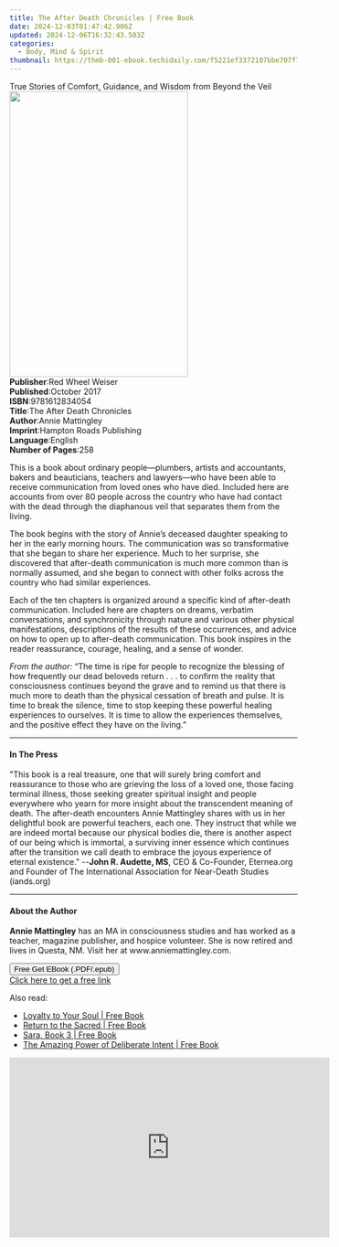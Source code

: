 ```yaml
---
title: The After Death Chronicles | Free Book
date: 2024-12-03T01:47:42.906Z
updated: 2024-12-06T16:32:43.503Z
categories:
  - Body, Mind & Spirit
thumbnail: https://thmb-001-ebook.techidaily.com/f5221ef3372107bbe707f76c18adeaa3cac6396098de4195881e5285038854cf.jpg
---
```

<main id="book-container">
  <div class="flex flex-col">
    <div class="book-brief flex-1 py-6 px-4 sm:p-6 md:py-10 md:px-8">
      <!-- brief-->
      <div class="book-brief-main">
        True Stories of Comfort, Guidance, and Wisdom from Beyond the Veil
      </div>
    </div>
    <div
      class="book-meta-info flex-1 grid gap-4 col-start-1 col-end-3 row-start-1 sm:mb-6 sm:grid-cols-4 lg:gap-6 lg:col-start-2 lg:row-end-6 lg:row-span-6 lg:mb-0"
    >
      <div
        class="book-meta-info-left place-content-center mt-4 p-4 text-sm leading-6 col-start-2 col-span-2 dark:text-slate-400"
      >
        <img
          class="w-full h-500 object-cover rounded-lg sm:h-255 sm:col-span-2 lg:col-span-full"
          src="https://img-001-ebook.techidaily.com/16f2f9648a88a697b44a2a34d43df2d0877bbf34de2834f382e59b5a4d443437.jpg"
          alt=""
          width="312"
          height="500"
        />
      </div>
      <div
        class="book-meta-info-right mt-2 col-start-1 row-start-2 col-span-3 self-center"
      >
        <!-- meta data  -->
        <div class="flex flex-col px-4 md:px-8">
          <div class="flex-1">
            <strong>Publisher</strong>:<span class="px-2"
              >Red Wheel Weiser</span
            >
          </div>
          <div class="flex-1">
            <strong>Published</strong>:<span class="px-2">October 2017</span>
          </div>
          <div class="flex-1">
            <strong>ISBN</strong>:<span class="px-2">9781612834054</span>
          </div>
          <div class="flex-1">
            <strong>Title</strong>:<span class="px-2"
              >The After Death Chronicles</span
            >
          </div>
          <div class="flex-1">
            <strong>Author</strong>:<span class="px-2">Annie Mattingley</span>
          </div>
          <div class="flex-1">
            <strong>Imprint</strong>:<span class="px-2"
              >Hampton Roads Publishing</span
            >
          </div>
          <div class="flex-1">
            <strong>Language</strong>:<span class="px-2">English</span>
          </div>
          <div class="flex-1">
            <strong>Number of Pages</strong>:<span class="px-2">258</span>
          </div>
        </div>
      </div>
    </div>
    <div class="book-description flex-1 py-6 px-4 sm:p-6 md:py-10 md:px-8">
      <div class="book-description-main">
        <div accordion-content="" id="description">
          <p>
            This is a book about ordinary people—plumbers, artists and
            accountants, bakers and beauticians, teachers and lawyers—who have
            been able to receive communication from loved ones who have died.
            Included here are accounts from over 80 people across the country
            who have had contact with the dead through the diaphanous veil that
            separates them from the living.
          </p>
          <p>
            The book begins with the story of Annie’s deceased daughter speaking
            to her in the early morning hours. The communication was so
            transformative that she began to share her experience. Much to her
            surprise, she discovered that after-death communication is much more
            common than is normally assumed, and she began to connect with other
            folks across the country who had similar experiences.
          </p>
          <p>
            Each of the ten chapters is organized around a specific kind of
            after-death communication. Included here are chapters on dreams,
            verbatim conversations, and synchronicity through nature and various
            other physical manifestations, descriptions of the results of these
            occurrences, and advice on how to open up to after-death
            communication. This book inspires in the reader reassurance,
            courage, healing, and a sense of wonder.
          </p>
          <p>
            <i>From the author:</i>&nbsp;“The time is ripe for people to
            recognize the blessing of how frequently our dead beloveds return .
            . . to confirm the reality that consciousness continues beyond the
            grave and to remind us that there is much more to death than the
            physical cessation of breath and pulse. It is time to break the
            silence, time to stop keeping these powerful healing experiences to
            ourselves. It is time to allow the experiences themselves, and the
            positive effect they have on the living.”
          </p>
        </div>
        <div class="accordion-fader"></div>
      </div>
    </div>
    <div class="book-excerpts flex-1 py-6 px-4 sm:p-6 md:py-10 md:px-8">
      <!-- excerpts-->
      <div class="book-excerpts-main">
        <hr />
        <h4 class="placeholder placeholder-heading">
          <span>In The Press</span>
        </h4>
        <p>
          "This book is a real treasure, one that will surely bring comfort and
          reassurance to those who are grieving the loss of a loved one, those
          facing terminal illness, those seeking greater spiritual insight and
          people everywhere who yearn for more insight about the transcendent
          meaning of death. The after-death encounters Annie Mattingley shares
          with us in her delightful book are powerful teachers, each one. They
          instruct that while we are indeed mortal because our physical bodies
          die, there is another aspect of our being which is immortal, a
          surviving inner essence which continues after the transition we call
          death to embrace the joyous experience of eternal existence." --<b
            >John R. Audette, MS</b
          >, CEO &amp; Co-Founder, Eternea.org and Founder of The International
          Association for Near-Death Studies (iands.org)
        </p>
      </div>
    </div>
    <div class="book-about-author flex-1 py-6 px-4 sm:p-6 md:py-10 md:px-8">
      <!-- about author-->
      <div class="book-main-author-main">
        <hr />
        <h4 class="placeholder placeholder-heading">
          <span>About the Author</span>
        </h4>
        <p>
          <b>Annie Mattingley</b>&nbsp;has an MA in consciousness studies and
          has worked as a teacher, magazine publisher, and hospice volunteer.
          She is now retired and lives in Questa, NM. Visit her at
          www.anniemattingley.com.
        </p>
      </div>
    </div>
    <div class="book-free-get flex-1 py-6 px-4 sm:p-6 md:py-10 md:px-8">
      <button
        id="btn-free-get"
        class="bg-blue-500 hover:bg-blue-700 text-white font-bold py-2 px-4 rounded"
      >
        Free Get EBook (.PDF/.epub)
      </button>
      <div id="countdown-display" class="px-2 text-lg mt-2"></div>
      <a
        id="free-link"
        class="hidden bg-blue-500 hover:bg-blue-700 text-white font-bold py-2 px-4 rounded"
        href="https://www.ebooks.com/en-us/book/95853124/the-after-death-chronicles/annie-mattingley/"
        target="_blank"
        >Click here to get a free link</a
      >
    </div>
    <script>
      let countdownTime = 0;
      let countdownInterval = null;
      document
        .getElementById('btn-free-get')
        .addEventListener('click', startCountdown);
      function startCountdown() {
        countdownTime = new Date().getTime() + 60000 * 3;
        countdownInterval = setInterval(updateCountdown, 1000);
        document.getElementById('btn-free-get').disabled = true;
        document
          .getElementById('btn-free-get')
          .classList.add('bg-gray-500', 'cursor-not-allowed');
      }
      function updateCountdown() {
        let currentTime = new Date().getTime();
        let timeLeft = countdownTime - currentTime;
        let secondsLeft = Math.floor(timeLeft / 1000);
        document.getElementById('countdown-display').innerHTML =
          `Remaining time: ${secondsLeft} seconds.`;
        if (secondsLeft <= 0) {
          clearInterval(countdownInterval);
          document.getElementById('btn-free-get').classList.add('hidden');
          document.getElementById('free-link').classList.remove('hidden');
          document.getElementById('countdown-display').innerHTML = '';
        }
      }
    </script>
  </div>
</main>

<ins class="adsbygoogle"
      style="display:block"
      data-ad-client="ca-pub-7571918770474297"
      data-ad-slot="8358498916"
      data-ad-format="auto"
      data-full-width-responsive="true"></ins>
    

<span class="atpl-alsoreadstyle">Also read:</span>
<div><ul>
<li><a href="https://novels-ebooks.techidaily.com/96317730-9781401929534-loyalty-to-your-soul/"><u>Loyalty to Your Soul | Free Book</u></a></li>
<li><a href="https://novels-ebooks.techidaily.com/96317729-9781401924874-return-to-the-sacred/"><u>Return to the Sacred | Free Book</u></a></li>
<li><a href="https://novels-ebooks.techidaily.com/96317723-9781401921422-sara-book-3/"><u>Sara, Book 3 | Free Book</u></a></li>
<li><a href="https://novels-ebooks.techidaily.com/96317725-9781401922474-the-amazing-power-of-deliberate-intent/"><u>The Amazing Power of Deliberate Intent | Free Book</u></a></li>
</ul></div>

<!-- affiliate ads begin -->
<iframe width="560" height="315" src="https://www.youtube.com/embed/omWG4u39lmE?si=yk1AEo_gzDpGjYbl" title="YouTube video player" frameborder="0" allow="accelerometer; autoplay; clipboard-write; encrypted-media; gyroscope; picture-in-picture; web-share" referrerpolicy="strict-origin-when-cross-origin" allowfullscreen></iframe>
<!-- affiliate ads end -->

